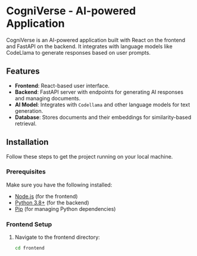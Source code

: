 # CogniVerse - AI-powered Application

CogniVerse is an AI-powered application built with React on the frontend and FastAPI on the backend. It integrates with language models like CodeLlama to generate responses based on user prompts.

## Features

- **Frontend**: React-based user interface.
- **Backend**: FastAPI server with endpoints for generating AI responses and managing documents.
- **AI Model**: Integrates with `Codellama` and other language models for text generation.
- **Database**: Stores documents and their embeddings for similarity-based retrieval.

## Installation

Follow these steps to get the project running on your local machine.

### Prerequisites

Make sure you have the following installed:
- [Node.js](https://nodejs.org/) (for the frontend)
- [Python 3.8+](https://www.python.org/downloads/) (for the backend)
- [Pip](https://pip.pypa.io/en/stable/) (for managing Python dependencies)

### Frontend Setup

1. Navigate to the frontend directory:
   ```bash
   cd frontend
